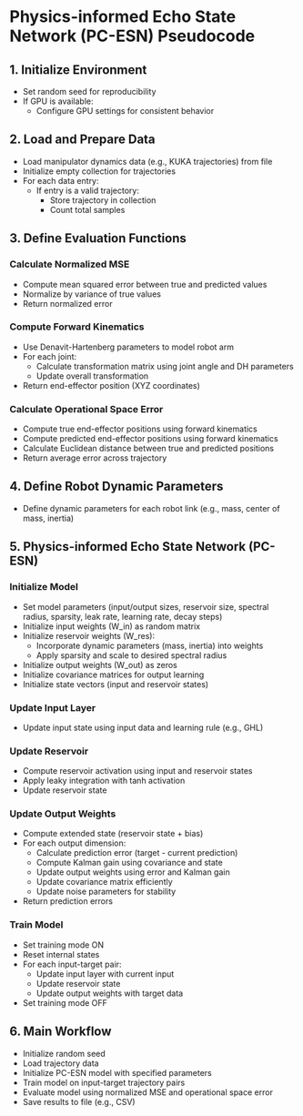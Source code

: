 # Physics-informed Echo State Network (PC-ESN) Pseudocode

## 1. Initialize Environment
- Set random seed for reproducibility
- If GPU is available:
  - Configure GPU settings for consistent behavior

## 2. Load and Prepare Data
- Load manipulator dynamics data (e.g., KUKA trajectories) from file
- Initialize empty collection for trajectories
- For each data entry:
  - If entry is a valid trajectory:
    - Store trajectory in collection
    - Count total samples

## 3. Define Evaluation Functions
### Calculate Normalized MSE
- Compute mean squared error between true and predicted values
- Normalize by variance of true values
- Return normalized error

### Compute Forward Kinematics
- Use Denavit-Hartenberg parameters to model robot arm
- For each joint:
  - Calculate transformation matrix using joint angle and DH parameters
  - Update overall transformation
- Return end-effector position (XYZ coordinates)

### Calculate Operational Space Error
- Compute true end-effector positions using forward kinematics
- Compute predicted end-effector positions using forward kinematics
- Calculate Euclidean distance between true and predicted positions
- Return average error across trajectory

## 4. Define Robot Dynamic Parameters
- Define dynamic parameters for each robot link (e.g., mass, center of mass, inertia)

## 5. Physics-informed Echo State Network (PC-ESN)
### Initialize Model
- Set model parameters (input/output sizes, reservoir size, spectral radius, sparsity, leak rate, learning rate, decay steps)
- Initialize input weights (W_in) as random matrix
- Initialize reservoir weights (W_res):
  - Incorporate dynamic parameters (mass, inertia) into weights
  - Apply sparsity and scale to desired spectral radius
- Initialize output weights (W_out) as zeros
- Initialize covariance matrices for output learning
- Initialize state vectors (input and reservoir states)

### Update Input Layer
- Update input state using input data and learning rule (e.g., GHL)

### Update Reservoir
- Compute reservoir activation using input and reservoir states
- Apply leaky integration with tanh activation
- Update reservoir state

### Update Output Weights
- Compute extended state (reservoir state + bias)
- For each output dimension:
  - Calculate prediction error (target - current prediction)
  - Compute Kalman gain using covariance and state
  - Update output weights using error and Kalman gain
  - Update covariance matrix efficiently
  - Update noise parameters for stability
- Return prediction errors

### Train Model
- Set training mode ON
- Reset internal states
- For each input-target pair:
  - Update input layer with current input
  - Update reservoir state
  - Update output weights with target data
- Set training mode OFF

## 6. Main Workflow
- Initialize random seed
- Load trajectory data
- Initialize PC-ESN model with specified parameters
- Train model on input-target trajectory pairs
- Evaluate model using normalized MSE and operational space error
- Save results to file (e.g., CSV)